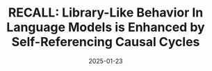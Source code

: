 ---
title: "RECALL: Library-Like Behavior In Language Models is Enhanced by Self-Referencing Causal Cycles"
authors: Munachiso Nwadike, Zangir Iklassov, Toluwani Aremu, <b>Tatsuya Hiraoka</b>, Velibor Bojkovic, Benjamin Heinzerling, Hilal Alqaubeh, Martin Takáč, Kentaro Inui
collection: publications
category: nonref
date: 2025-01-23
venue: 'arXiv'
paperurl: 'https://arxiv.org/abs/2501.13491'
en: 
award: 
---